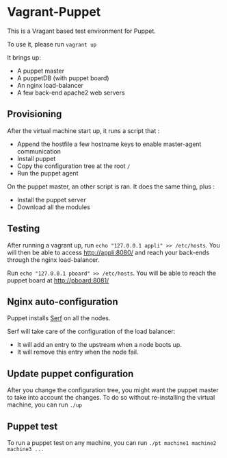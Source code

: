 # Vagrant-Puppet

This is a Vragant based test environment for Puppet.

To use it, please run `vagrant up`

It brings up:

* A puppet master
* A puppetDB (with puppet board)
* An nginx load-balancer
* A few back-end apache2 web servers


## Provisioning

After the virtual machine start up, it runs a script that :

* Append the hostfile a few hostname keys to enable master-agent communication
* Install puppet
* Copy the configuration tree at the root `/`
* Run the puppet agent

On the puppet master, an other script is ran. It does the same thing, plus :

* Install the puppet server
* Download all the modules

## Testing

After running a vagrant up, run `echo "127.0.0.1 appli" >> /etc/hosts`.
You will then be able to access [http://appli:8080/]() and reach your back-ends
through the nginx load-balancer.

Run  `echo "127.0.0.1 pboard" >> /etc/hosts`. You will be able to reach the
puppet board at [http://pboard:8081/]()

## Nginx auto-configuration

Puppet installs [Serf](http://www.serfdom.io/) on all the nodes.

Serf will take care of the configuration of the load balancer:

* It will add an entry to the upstream when a node boots up.
* It will remove this entry when the node fail.

## Update puppet configuration

After you change the configuration tree, you might want the puppet master to
take into account the changes. To do so without re-installing the virtual
machine, you can run `./up`

## Puppet test

To run a puppet test on any machine, you can run `./pt machine1 machine2
machine3 ...`
